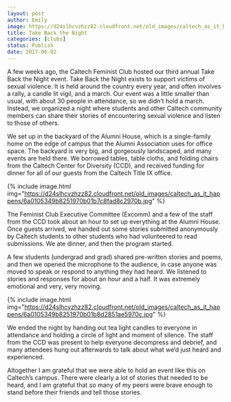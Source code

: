 ```yaml
---
layout: post
author: Emily
image: https://d24slhcvzhzz82.cloudfront.net/old_images/caltech_as_it_happens/6a0105349b8251970b01b7c8fad8bd970b.jpg
title: Take Back the Night
categories: [clubs]
status: Publish
date: 2017-06-02
---
```


<p class="p1">A few weeks ago, the Caltech Feminist Club hosted our third annual Take Back the Night event. Take Back the Night exists to support victims of sexual violence. It is held around the country every year, and often involves a rally, a candle lit vigil, and a march. Our event was a little smaller than usual, with about 30 people in attendance, so we didn’t hold a march. Instead, we organized a night where students and other Caltech community members can share their stories of encountering sexual violence and listen to those of others.

<p class="p2">
<p class="p1">We set up in the backyard of the Alumni House, which is a single-family home on the edge of campus that the Alumni Association uses for office space. The backyard is very big, and gorgeously landscaped, and many events are held there. We borrowed tables, table cloths, and folding chairs from the Caltech Center for Diversity (CCD), and received funding for dinner for all of our guests from the Caltech Title IX office.

<p class="p2">

<p class="p2">


{% include image.html img="https://d24slhcvzhzz82.cloudfront.net/old_images/caltech_as_it_happens/6a0105349b8251970b01b7c8fad8c2970b.jpg" %}
<p class="p2">
<p class="p1">The Feminist Club Executive Committee (Excomm) and a few of the staff from the CCD took about an hour to set up everything at the Alumni House. Once guests arrived, we handed out some stories submitted anonymously by Caltech students to other students who had volunteered to read submissions. We ate dinner, and then the program started.

<p class="p2">
<p class="p1">A few students (undergrad and grad) shared pre-written stories and poems, and then we opened the microphone to the audience, in case anyone was moved to speak or respond to anything they had heard. We listened to stories and responses for about an hour and a half. It was extremely emotional and very, very moving.

<p class="p2">


{% include image.html img="https://d24slhcvzhzz82.cloudfront.net/old_images/caltech_as_it_happens/6a0105349b8251970b01b8d2851ae5970c.jpg" %}
<p class="p2">
<p class="p1">We ended the night by handing out tea light candles to everyone in attendance and holding a circle of light and moment of silence. The staff from the CCD was present to help everyone decompress and debrief, and many attendees hung out afterwards to talk about what we’d just heard and experienced.

<p class="p2">
<p class="p1">Altogether I am grateful that we were able to hold an event like this on Caltech’s campus. There were clearly a lot of stories that needed to be heard, and I am grateful that so many of my peers were brave enough to stand before their friends and tell those stories.

